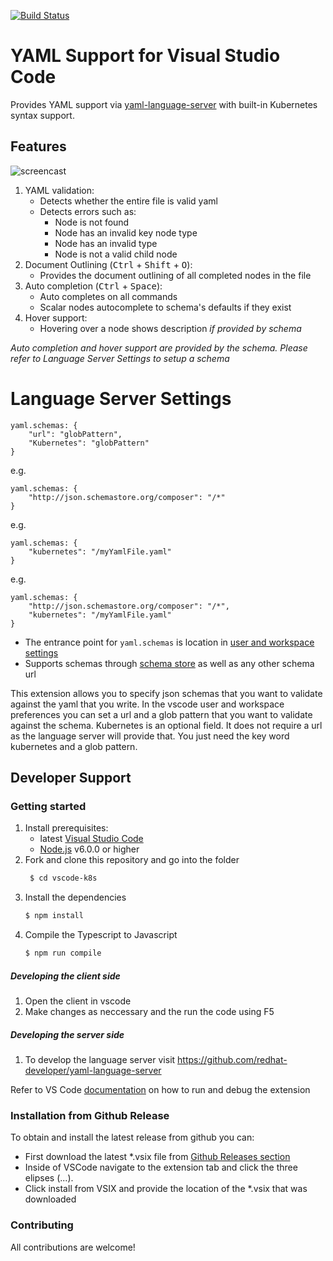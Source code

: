 [![Build Status](https://travis-ci.org/redhat-developer/yaml-language-server.svg?branch=master)](https://travis-ci.org/redhat-developer/vscode-k8s)

# YAML Support for Visual Studio Code
Provides YAML support via [yaml-language-server](https://github.com/redhat-developer/yaml-language-server) with built-in Kubernetes syntax support.

## Features
![screencast](https://github.com/redhat-developer/vscode-k8s/blob/master/images/demo.gif)

1. YAML validation:
    * Detects whether the entire file is valid yaml
    * Detects errors such as:
        * Node is not found
        * Node has an invalid key node type
        * Node has an invalid type
        * Node is not a valid child node
2. Document Outlining (<kbd>Ctrl</kbd> + <kbd>Shift</kbd> + <kbd>O</kbd>):
    * Provides the document outlining of all completed nodes in the file
3. Auto completion (<kbd>Ctrl</kbd> + <kbd>Space</kbd>):
    * Auto completes on all commands
    * Scalar nodes autocomplete to schema's defaults if they exist
4. Hover support:
    * Hovering over a node shows description *if provided by schema*

*Auto completion and hover support are provided by the schema. Please refer to Language Server Settings to setup a schema*

# Language Server Settings

```
yaml.schemas: {
    "url": "globPattern",
    "Kubernetes": "globPattern"
}
```

e.g.
```
yaml.schemas: {
    "http://json.schemastore.org/composer": "/*"
}
```

e.g.

```
yaml.schemas: {
    "kubernetes": "/myYamlFile.yaml"
}
```

e.g.
```
yaml.schemas: {
    "http://json.schemastore.org/composer": "/*",
    "kubernetes": "/myYamlFile.yaml"
}
```

- The entrance point for `yaml.schemas` is location in [user and workspace settings](https://code.visualstudio.com/docs/getstarted/settings#_creating-user-and-workspace-settings)
- Supports schemas through [schema store](http://schemastore.org/json/) as well as any other schema url

This extension allows you to specify json schemas that you want to validate against the yaml that you write. In the vscode user and workspace preferences you can set a url and a glob pattern that you want to validate against the schema. Kubernetes is an optional field. It does not require a url as the language server will provide that. You just need the key word kubernetes and a glob pattern.

## Developer Support
### Getting started
1. Install prerequisites:
   * latest [Visual Studio Code](https://code.visualstudio.com/)
   * [Node.js](https://nodejs.org/) v6.0.0 or higher
2. Fork and clone this repository and go into the folder
    ```bash
     $ cd vscode-k8s
    ```
3. Install the dependencies
    ```bash
	$ npm install
	```
4. Compile the Typescript to Javascript
    ```bash
	$ npm run compile
	```

##### Developing the client side
1. Open the client in vscode
2. Make changes as neccessary and the run the code using F5

##### Developing the server side
1. To develop the language server visit https://github.com/redhat-developer/yaml-language-server

Refer to VS Code [documentation](https://code.visualstudio.com/docs/extensions/debugging-extensions) on how to run and debug the extension

### Installation from Github Release
To obtain and install the latest release from github you can:
* First download the latest *.vsix file from [Github Releases section](https://github.com/redhat-developer/vscode-yaml/releases)
* Inside of VSCode navigate to the extension tab and click the three elipses (...).
* Click install from VSIX and provide the location of the *.vsix that was downloaded

### Contributing
All contributions are welcome!
